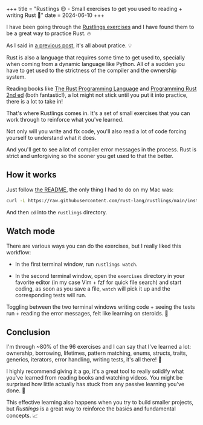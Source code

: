 +++
title = "Rustlings 😍 - Small exercises to get you used to reading + writing Rust 🦀"
date = 2024-06-10
+++

I have been going through the [Rustlings exercises](https://github.com/rust-lang/rustlings) and I have found them to be a great way to practice Rust. 🔥

As I said in [a previous post](/pybites-search-in-rust), it's all about pratice. 💡

Rust is also a language that requires some time to get used to, specially when coming from a dynamic language like Python. All of a sudden you have to get used to the strictness of the compiler and the ownership system.

Reading books like [The Rust Programming Language](https://doc.rust-lang.org/book/) and [Programming Rust 2nd ed](https://www.oreilly.com/library/view/programming-rust-2nd/9781492052586/) (both fantastic!), a lot might not stick until you put it into practice, there is a lot to take in!

That's where Rustlings comes in. It's a set of small exercises that you can work through to reinforce what you've learned.

Not only will you write and fix code, you'll also read a lot of code forcing yourself to understand what it does.

And you'll get to see a lot of compiler error messages in the process. Rust is strict and unforgiving so the sooner you get used to that the better.

## How it works

Just follow [the README](https://github.com/rust-lang/rustlings), the only thing I had to do on my Mac was:

```bash
curl -L https://raw.githubusercontent.com/rust-lang/rustlings/main/install.sh | bash
```

And then `cd` into the `rustlings` directory.

## Watch mode

There are various ways you can do the exercises, but I really liked this workflow:

- In the first terminal window, run `rustlings watch`.

- In the second terminal window, open the `exercises` directory in your favorite editor (in my case Vim + fzf for quick file search) and start coding, as soon as you save a file, `watch` will pick it up and the corresponding tests will run.

Toggling between the two terminal windows writing code + seeing the tests run + reading the error messages, felt like learning on steroids. 💪

## Conclusion

I'm through ~80% of the 96 exercises and I can say that I've learned a lot: ownership, borrowing, lifetimes, pattern matching, enums, structs, traits, generics, iterators, error handling, writing tests, it's all there! 🚀

I highly recommend giving it a go, it's a great tool to really solidify what you've learned from reading books and watching videos. You might be surprised how little actually has stuck from any passive learning you've done. 🤯

This effective learning also happens when you try to build smaller projects, but _Rustlings_ is a great way to reinforce the basics and fundamental concepts. 📈
